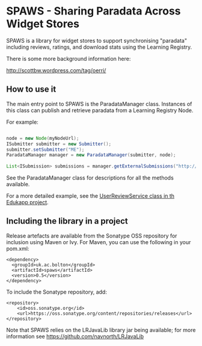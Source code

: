 # SPAWS - Sharing Paradata Across Widget Stores

SPAWS is a library for widget stores to support synchronising "paradata" including reviews, ratings, and download stats using the Learning Registry.

There is some more background information here:

http://scottbw.wordpress.com/tag/oerri/

## How to use it
The main entry point to SPAWS is the ParadataManager class. Instances of this class can publish and retrieve paradata from a Learning Registry Node.

For example:

```java

node = new Node(myNodeUrl);
ISubmitter submitter = new Submitter();
submitter.setSubmitter("ME");
ParadataManager manager = new ParadataManager(submitter, node);
		
List<ISubmission> submissions = manager.getExternalSubmissions("http://my.resource.name");

```

See the ParadataManager class for descriptions for all the methods available.

For a more detailed example, see the [UserReviewService class in th Edukapp project](http://code.google.com/p/edukapp/source/browse/trunk/src/main/java/uk/ac/edukapp/service/UserReviewService.java).

## Including the library in a project

Release artefacts are available from the Sonatype OSS repository for inclusion using Maven or Ivy. For Maven, you can use the following in your pom.xml:

    <dependency>
      <groupId>uk.ac.bolton</groupId>
      <artifactId>spaws</artifactId>
      <version>0.5</version>
    </dependency>

To include the Sonatype repository, add:

    <repository>
        <id>oss.sonatype.org</id>
        <url>https://oss.sonatype.org/content/repositories/releases</url>
    </repository>
    
Note that SPAWS relies on the LRJavaLib library jar being available; for more information see https://github.com/navnorth/LRJavaLib